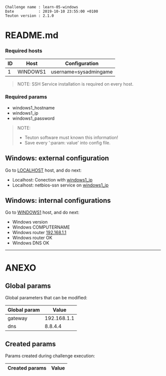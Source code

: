 ```
Challenge name : learn-05-windows
Date           : 2019-10-10 23:55:00 +0100
Teuton version : 2.1.0
```
# README.md

### Required hosts

| ID | Host | Configuration |
| -- | ---- | ------------- |
|1|WINDOWS1|username=sysadmingame|

> NOTE: SSH Service installation is required on every host.

### Required params
* windows1_hostname
* windows1_ip
* windows1_password

> NOTE:
> * Teuton software must known this information!
> * Save every ':param: value' into config file.

## Windows: external configuration


Go to [LOCALHOST](#required-hosts) host, and do next:

* Localhost: Conection with [windows1_ip](#required-params)
* Localhost: netbios-ssn service on [windows1_ip](#required-params)

## Windows: internal configurations


Go to [WINDOWS1](#required-hosts) host, and do next:

* Windows version
* Windows COMPUTERNAME
* Windows router [192.168.1.1](#global-params)
* Windows router OK
* Windows DNS OK

---
# ANEXO

## Global params

Global parameters that can be modified:

| Global param | Value |
| ------------ | ----- |
|gateway|192.168.1.1|
|dns|8.8.4.4|

## Created params

Params created during challenge execution:

| Created params | Value |
| -------------- | ----- |
